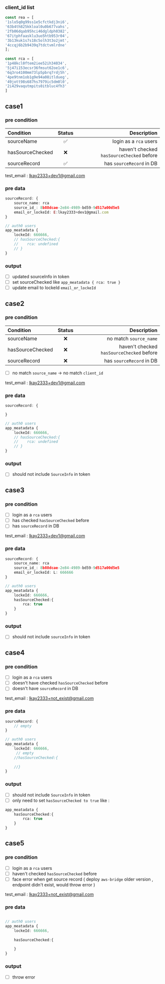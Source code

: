 ### client_id list
```ts
const rea = [  
'1slo5q0g99ss1e5cfctkdj3ni6',  
'63b4th825kkloal0u0b677vahs',  
'2fb06dqab95hci46dgldph0382',  
'67itphfaasklu3uo5htb953r04',  
'3b13kuk1s7s18c5olh3t3o2jmt',  
'4ccqj6b2b9439q7tdctvmlrdne'  
];  
  
const rca = [  
'1p48kcl0ftem2iee52ih34034',  
'5j47i153ecsr36fmsut62oe1c6',  
'6q3ro4100mm73lp5pbrq7rdj5h',  
'4pe9tnm1ob1g9e94a08itldueg',  
'49jott98s687hs7979ic5dm0l0',  
'2i429vaqutmpits0itbluc4fh3'  
]
```

## case1

### pre condition 

| Condition        | Status | Description |
|:---------------- |:------:| -----------:|
| sourceName       |   ✅  | login as a `rca` users |
| hasSourceChecked |   ❌  | haven't checked `hasSourceChecked` before |
| sourceRecord     |   ✅  | has `sourceRecord` in DB            |


test_email : lkay2333+dev1@gmail.com

### pre data

```ts
sourceRecord: {
	source_name: rca
	source_id_: 8b88dcae-2e84-4989-bd59-9d517a00d5e5 
	email_or_lockeId: E:lkay2333+dev1@gmail.com
}

// auth0 users
app_meatadata {
	lockeId: 666666,
	// hasSourceChecked:{
	//    rca: undefined
    // }
}

```

### output
 - [ ] updated sourceInfo in token  
 - [ ] set sourceChecked like     `app_meatadata { rca: true }`
 - [ ] update email to lockeId  `email_or_lockeId`

## case2

### pre condition 

| Condition        | Status | Description |
|:---------------- |:------:| -----------:|
| sourceName       |   ❌   | no match `source_name` |
| hasSourceChecked |   ❌  | haven't checked `hasSourceChecked` before |
| sourceRecord     |  ❌  | has `sourceRecord` in DB            |

- [ ]  no match `source_name`  -> no match `client_id`

test_email : lkay2333+dev1@gmail.com

### pre data

```ts
sourceRecord: {

}

// auth0 users
app_meatadata {
	lockeId: 666666,
	// hasSourceChecked:{
	//    rca: undefined
    // }
}

```

### output
 - [ ] should not include `SourceInfo` in token  


## case3

### pre condition 

- [ ]  login as a `rca` users
 - [ ] has checked `hasSourceChecked` before
 - [ ] has `sourceRecord` in DB

test_email : lkay2333+dev1@gmail.com

### pre data

```ts
sourceRecord: {
	source_name: rca
	source_id_: 8b88dcae-2e84-4989-bd59-9d517a00d5e5 
	email_or_lockeId: L: 666666
}

// auth0 users
app_meatadata {
	lockeId: 666666,
    hasSourceChecked:{
	    rca: true
    }
}

```

### output
 - [ ] should not include `sourceInfo` in token  


## case4

### pre condition 

- [ ]  login as a `rca` users
- [ ]  doesn't have checked `hasSourceChecked` before
- [ ]  doesn't have `sourceRecord` in DB

test_email : lkay2333+not_exist@gmail.com

### pre data

```ts
sourceRecord: {
	// empty
}

// auth0 users
app_meatadata {
	lockeId: 666666,
     // empty
    //hasSourceChecked:{
	
    //}
}

```

### output
 - [ ]  should not include `SourceInfo` in token
 - [ ]  only need to set `hasSourceChecked to true` like :
```ts
app_meatadata {
    hasSourceChecked:{
		rca: true
    }
}
```


## case5

### pre condition 

- [ ]  login as a `rca` users
- [ ]  haven't checked `hasSourceChecked` before
- [ ]  face error when get source record ( deploy `aws-bridge` older version , endpoint didn't exist, would throw error )

test_email : lkay2333+not_exist@gmail.com

### pre data

```ts

// auth0 users
app_meatadata {
	lockeId: 666666,
    
    hasSourceChecked:{
	
    }
}

```

### output
 - [ ]  throw error 
